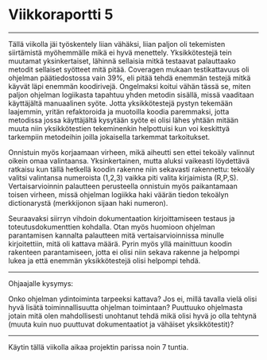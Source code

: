 # Viikkoraportti 5

---

Tällä viikolla jäi työskentely liian vähäksi, liian paljon oli tekemisten siirtämistä myöhemmälle mikä ei hyvä menettely.
Yksikkötestejä tein muutamat yksinkertaiset, lähinnä sellaisia mitkä testaavat palauttaako metodit sellaiset syötteet
mitä pitää. Coveragen mukaan testikattavuus oli ohjelman päätiedostossa vain 39%, eli pitää tehdä enemmän testejä
mitkä käyvät läpi enemmän koodirivejä. Ongelmaksi koitui vähän tässä se, miten paljon ohjelman logiikasta tapahtuu yhden
metodin sisällä, missä vaaditaan käyttäjältä manuaalinen syöte. Jotta yksikkötestejä pystyn tekemään laajemmin,
yritän refaktoroida ja muotoilla koodia paremmaksi, jotta metodissa jossa käyttäjältä kysytään syöte ei olisi
lähes yhtään mitään muuta niin yksikkötestien tekeminenkin helpottuisi kun voi keskittyä tarkempiin metodeihin
joilla jokaisella tarkemmat tarkoitukset. 

Onnistuin myös korjaamaan virheen, mikä aiheutti sen ettei tekoäly valinnut oikein omaa valintaansa. Yksinkertainen, 
mutta aluksi vaikeasti löydettävä ratkaisu kun tällä hetkellä koodin rakenne niin sekavasti rakennettu: tekoäly valitsi 
valintansa numeroista (1,2,3) vaikka piti valita kirjaimista (R,P,S). Vertaisarvioinnin palautteen perusteella onnistuin
myös paikantamaan toisen virheen, missä ohjelman logiikka haki väärän tiedon tekoälyn dictionarystä (merkkijonon sijaan haki
numeron).

Seuraavaksi siirryn vihdoin dokumentaation kirjoittamiseen testaus ja toteutusdokumenttien kohdalla. Otan myös huomioon ohjelman
parantamisen kannalta palautteen mitä vertaisarvioinnissa minulle kirjoitettiin, mitä oli kattava määrä. Pyrin myös yllä mainittuun
koodin rakenteen parantamiseen, jotta ei olisi niin sekava rakenne ja helpompi lukea ja että enemmän yksikkötestejä olisi
helpompi tehdä.

---

Ohjaajalle kysymys:

Onko ohjelman ydintoiminta tarpeeksi kattava? Jos ei, millä tavalla vielä olisi hyvä lisätä toiminnallisuutta ohjelman toimintaan?
Puuttuuko ohjelmasta jotain mitä olen mahdollisesti unohtanut tehdä mikä olisi hyvä jo olla tehtynä 
(muuta kuin nuo puuttuvat dokumentaatiot ja vähäiset yksikkötestit)?

---

Käytin tällä viikolla aikaa projektin parissa noin 7 tuntia.
